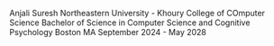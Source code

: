 Anjali Suresh
Northeastern University - Khoury College of COmputer Science
Bachelor of Science in Computer Science and Cognitive Psychology
Boston MA 
September 2024 - May 2028
